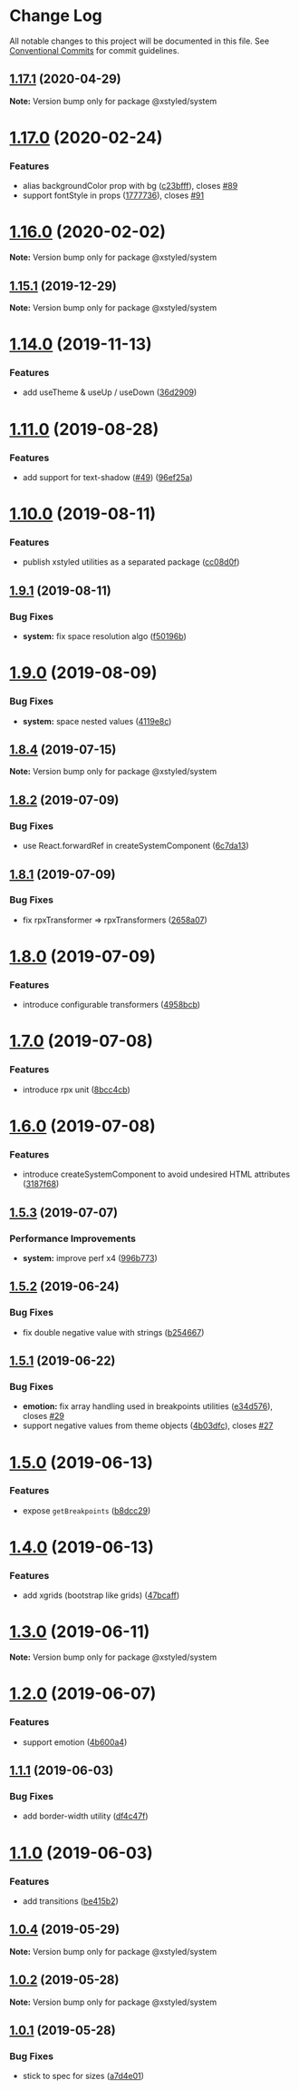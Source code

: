 # Change Log

All notable changes to this project will be documented in this file.
See [Conventional Commits](https://conventionalcommits.org) for commit guidelines.

## [1.17.1](https://github.com/smooth-code/xstyled/tree/master/packages/system/compare/v1.17.0...v1.17.1) (2020-04-29)

**Note:** Version bump only for package @xstyled/system





# [1.17.0](https://github.com/smooth-code/xstyled/tree/master/packages/system/compare/v1.16.0...v1.17.0) (2020-02-24)


### Features

* alias backgroundColor prop with bg ([c23bfff](https://github.com/smooth-code/xstyled/tree/master/packages/system/commit/c23bfff2875bb5856c218ddc8dfbdb7d61ad3c5a)), closes [#89](https://github.com/smooth-code/xstyled/tree/master/packages/system/issues/89)
* support fontStyle in props ([1777736](https://github.com/smooth-code/xstyled/tree/master/packages/system/commit/17777366373c2f3ca864682f13158f6f3a962802)), closes [#91](https://github.com/smooth-code/xstyled/tree/master/packages/system/issues/91)





# [1.16.0](https://github.com/smooth-code/xstyled/tree/master/packages/system/compare/v1.15.1...v1.16.0) (2020-02-02)

**Note:** Version bump only for package @xstyled/system





## [1.15.1](https://github.com/smooth-code/xstyled/tree/master/packages/system/compare/v1.15.0...v1.15.1) (2019-12-29)

**Note:** Version bump only for package @xstyled/system





# [1.14.0](https://github.com/smooth-code/xstyled/compare/v1.13.1...v1.14.0) (2019-11-13)


### Features

* add useTheme & useUp / useDown ([36d2909](https://github.com/smooth-code/xstyled/commit/36d290924d6cfaef97dd3144b4895ab944aa1f25))





# [1.11.0](https://github.com/smooth-code/xstyled/compare/v1.10.1...v1.11.0) (2019-08-28)


### Features

* add support for text-shadow ([#49](https://github.com/smooth-code/xstyled/issues/49)) ([96ef25a](https://github.com/smooth-code/xstyled/commit/96ef25a))





# [1.10.0](https://github.com/smooth-code/xstyled/compare/v1.9.1...v1.10.0) (2019-08-11)


### Features

* publish xstyled utilities as a separated package ([cc08d0f](https://github.com/smooth-code/xstyled/commit/cc08d0f))





## [1.9.1](https://github.com/smooth-code/xstyled/compare/v1.9.0...v1.9.1) (2019-08-11)


### Bug Fixes

* **system:** fix space resolution algo ([f50196b](https://github.com/smooth-code/xstyled/commit/f50196b))





# [1.9.0](https://github.com/smooth-code/xstyled/compare/v1.8.4...v1.9.0) (2019-08-09)


### Bug Fixes

* **system:** space nested values ([4119e8c](https://github.com/smooth-code/xstyled/commit/4119e8c))





## [1.8.4](https://github.com/smooth-code/xstyled/compare/v1.8.3...v1.8.4) (2019-07-15)

**Note:** Version bump only for package @xstyled/system





## [1.8.2](https://github.com/smooth-code/xstyled/compare/v1.8.1...v1.8.2) (2019-07-09)


### Bug Fixes

* use React.forwardRef in createSystemComponent ([6c7da13](https://github.com/smooth-code/xstyled/commit/6c7da13))





## [1.8.1](https://github.com/smooth-code/xstyled/compare/v1.8.0...v1.8.1) (2019-07-09)


### Bug Fixes

* fix rpxTransformer => rpxTransformers ([2658a07](https://github.com/smooth-code/xstyled/commit/2658a07))





# [1.8.0](https://github.com/smooth-code/xstyled/compare/v1.7.0...v1.8.0) (2019-07-09)


### Features

* introduce configurable transformers ([4958bcb](https://github.com/smooth-code/xstyled/commit/4958bcb))





# [1.7.0](https://github.com/smooth-code/xstyled/compare/v1.6.0...v1.7.0) (2019-07-08)


### Features

* introduce rpx unit ([8bcc4cb](https://github.com/smooth-code/xstyled/commit/8bcc4cb))





# [1.6.0](https://github.com/smooth-code/xstyled/compare/v1.5.4...v1.6.0) (2019-07-08)


### Features

* introduce createSystemComponent to avoid undesired HTML attributes ([3187f68](https://github.com/smooth-code/xstyled/commit/3187f68))





## [1.5.3](https://github.com/smooth-code/xstyled/compare/v1.5.2...v1.5.3) (2019-07-07)


### Performance Improvements

* **system:** improve perf x4 ([996b773](https://github.com/smooth-code/xstyled/commit/996b773))





## [1.5.2](https://github.com/smooth-code/xstyled/compare/v1.5.1...v1.5.2) (2019-06-24)


### Bug Fixes

* fix double negative value with strings ([b254667](https://github.com/smooth-code/xstyled/commit/b254667))





## [1.5.1](https://github.com/smooth-code/xstyled/compare/v1.5.0...v1.5.1) (2019-06-22)


### Bug Fixes

* **emotion:** fix array handling used in breakpoints utilities ([e34d576](https://github.com/smooth-code/xstyled/commit/e34d576)), closes [#29](https://github.com/smooth-code/xstyled/issues/29)
* support negative values from theme objects ([4b03dfc](https://github.com/smooth-code/xstyled/commit/4b03dfc)), closes [#27](https://github.com/smooth-code/xstyled/issues/27)





# [1.5.0](https://github.com/smooth-code/xstyled/compare/v1.4.0...v1.5.0) (2019-06-13)


### Features

* expose `getBreakpoints` ([b8dcc29](https://github.com/smooth-code/xstyled/commit/b8dcc29))





# [1.4.0](https://github.com/smooth-code/xstyled/compare/v1.3.0...v1.4.0) (2019-06-13)


### Features

* add xgrids (bootstrap like grids) ([47bcaff](https://github.com/smooth-code/xstyled/commit/47bcaff))





# [1.3.0](https://github.com/smooth-code/xstyled/compare/v1.2.0...v1.3.0) (2019-06-11)

**Note:** Version bump only for package @xstyled/system





# [1.2.0](https://github.com/smooth-code/xstyled/compare/v1.1.1...v1.2.0) (2019-06-07)


### Features

* support emotion ([4b600a4](https://github.com/smooth-code/xstyled/commit/4b600a4))





## [1.1.1](https://github.com/smooth-code/xstyled/compare/v1.1.0...v1.1.1) (2019-06-03)


### Bug Fixes

* add border-width utility ([df4c47f](https://github.com/smooth-code/xstyled/commit/df4c47f))





# [1.1.0](https://github.com/smooth-code/xstyled/compare/v1.0.4...v1.1.0) (2019-06-03)


### Features

* add transitions ([be415b2](https://github.com/smooth-code/xstyled/commit/be415b2))





## [1.0.4](https://github.com/smooth-code/xstyled/compare/v1.0.3...v1.0.4) (2019-05-29)

**Note:** Version bump only for package @xstyled/system





## [1.0.2](https://github.com/smooth-code/xstyled/compare/v1.0.1...v1.0.2) (2019-05-28)

**Note:** Version bump only for package @xstyled/system





## [1.0.1](https://github.com/smooth-code/xstyled/compare/v1.0.0...v1.0.1) (2019-05-28)


### Bug Fixes

* stick to spec for sizes ([a7d4e01](https://github.com/smooth-code/xstyled/commit/a7d4e01))
